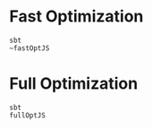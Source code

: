 # Fast Optimization
```shell script
sbt
~fastOptJS
```

# Full Optimization
```shell script
sbt
fullOptJS
```
